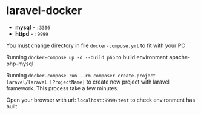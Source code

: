 # laravel-docker

- **mysql** - `:3306`
- **httpd** - `:9999`

You must change directory in file `docker-compose.yml` to fit with your PC

Running `docker-compose up -d --build php` to build environment apache-php-mysql

Running `docker-compose run --rm composer create-project laravel/laravel [ProjectName]` to create new project with laravel framework.
This process take a few minutes.

Open your browser with url: `localhost:9999/test` to check environment has built
